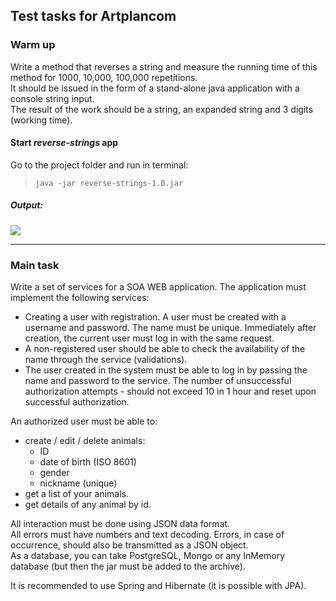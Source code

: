 ## Test tasks for Artplancom

### Warm up

Write a method that reverses a string and measure the running time of this method for 1000, 10,000, 100,000 repetitions.  
It should be issued in the form of a stand-alone java application with a console string input.  
The result of the work should be a string, an expanded string and 3 digits (working time).

#### Start *reverse-strings* app

Go to the project folder and run in terminal:  
> `java -jar reverse-strings-1.0.jar`

##### Output:

![](https://i.imgur.com/MvDZjnJ.png)

---

### Main task

Write a set of services for a SOA WEB application. The application must implement the following services:
- Creating a user with registration. A user must be created with a username and password. The name must be unique. Immediately after creation, the current user must log in with the same request.
- A non-registered user should be able to check the availability of the name through the service (validations).
- The user created in the system must be able to log in by passing the name and password to the service. The number of unsuccessful authorization attempts - should not exceed 10 in 1 hour and reset upon successful authorization.

An authorized user must be able to:
- create / edit / delete animals:
  - ID
  - date of birth (ISO 8601)
  - gender
  - nickname (unique)
- get a list of your animals.
- get details of any animal by id. 

All interaction must be done using JSON data format.  
All errors must have numbers and text decoding.
Errors, in case of occurrence, should also be transmitted as a JSON object.  
As a database, you can take PostgreSQL, Mongo or any InMemory database (but then the jar must be added to the archive).  

It is recommended to use Spring and Hibernate (it is possible with JPA).